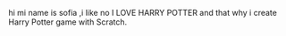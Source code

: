 hi mi name is sofia ,i like no I LOVE HARRY POTTER and that why i create Harry Potter game with Scratch.
